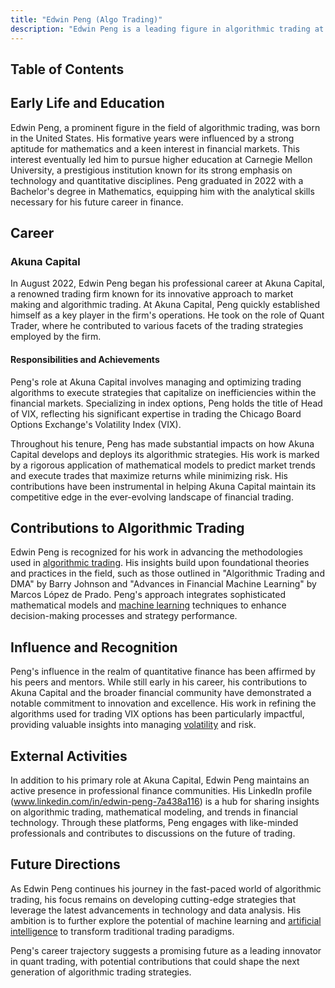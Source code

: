 ```yaml
---
title: "Edwin Peng (Algo Trading)"
description: "Edwin Peng is a leading figure in algorithmic trading at Akuna Capital known for his expertise in VIX trading and innovative strategies in quantitative finance."
---
```




## Table of Contents

## Early Life and Education

Edwin Peng, a prominent figure in the field of algorithmic trading, was born in the United States. His formative years were influenced by a strong aptitude for mathematics and a keen interest in financial markets. This interest eventually led him to pursue higher education at Carnegie Mellon University, a prestigious institution known for its strong emphasis on technology and quantitative disciplines. Peng graduated in 2022 with a Bachelor's degree in Mathematics, equipping him with the analytical skills necessary for his future career in finance.

## Career

### Akuna Capital

In August 2022, Edwin Peng began his professional career at Akuna Capital, a renowned trading firm known for its innovative approach to market making and algorithmic trading. At Akuna Capital, Peng quickly established himself as a key player in the firm's operations. He took on the role of Quant Trader, where he contributed to various facets of the trading strategies employed by the firm.

#### Responsibilities and Achievements

Peng's role at Akuna Capital involves managing and optimizing trading algorithms to execute strategies that capitalize on inefficiencies within the financial markets. Specializing in index options, Peng holds the title of Head of VIX, reflecting his significant expertise in trading the Chicago Board Options Exchange's Volatility Index (VIX).

Throughout his tenure, Peng has made substantial impacts on how Akuna Capital develops and deploys its algorithmic strategies. His work is marked by a rigorous application of mathematical models to predict market trends and execute trades that maximize returns while minimizing risk. His contributions have been instrumental in helping Akuna Capital maintain its competitive edge in the ever-evolving landscape of financial trading.

## Contributions to Algorithmic Trading

Edwin Peng is recognized for his work in advancing the methodologies used in [algorithmic trading](/wiki/algorithmic-trading). His insights build upon foundational theories and practices in the field, such as those outlined in "Algorithmic Trading and DMA" by Barry Johnson and "Advances in Financial Machine Learning" by Marcos López de Prado. Peng's approach integrates sophisticated mathematical models and [machine learning](/wiki/machine-learning) techniques to enhance decision-making processes and strategy performance.

## Influence and Recognition

Peng's influence in the realm of quantitative finance has been affirmed by his peers and mentors. While still early in his career, his contributions to Akuna Capital and the broader financial community have demonstrated a notable commitment to innovation and excellence. His work in refining the algorithms used for trading VIX options has been particularly impactful, providing valuable insights into managing [volatility](/wiki/volatility-trading-strategies) and risk.

## External Activities

In addition to his primary role at Akuna Capital, Edwin Peng maintains an active presence in professional finance communities. His LinkedIn profile (www.linkedin.com/in/edwin-peng-7a438a116) is a hub for sharing insights on algorithmic trading, mathematical modeling, and trends in financial technology. Through these platforms, Peng engages with like-minded professionals and contributes to discussions on the future of trading.

## Future Directions

As Edwin Peng continues his journey in the fast-paced world of algorithmic trading, his focus remains on developing cutting-edge strategies that leverage the latest advancements in technology and data analysis. His ambition is to further explore the potential of machine learning and [artificial intelligence](/wiki/ai-artificial-intelligence) to transform traditional trading paradigms.

Peng's career trajectory suggests a promising future as a leading innovator in quant trading, with potential contributions that could shape the next generation of algorithmic trading strategies.